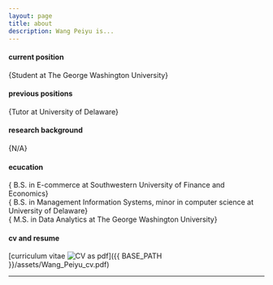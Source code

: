 ```yaml
---
layout: page
title: about
description: Wang Peiyu is...
---
```


#### <a name="currentposition"></a>current position
{Student at The George Washington University}


#### <a name="previousposition"></a>previous positions
{Tutor at University of Delaware}


#### <a name="researchbackground"></a>research background
{N/A}


#### <a name="education"></a>ecucation
{ B.S. in E-commerce at Southwestern University of Finance and Economics} <br>
{ B.S. in Management Information Systems, minor in computer science at University of Delaware}  
{ M.S. in Data Analytics at The George Washington University}


#### <a name="cvandresume"></a>cv and resume
[curriculum vitae ![CV as pdf](icons16/pdf-icon.png)]({{ BASE_PATH }}/assets/Wang_Peiyu_cv.pdf)

---
